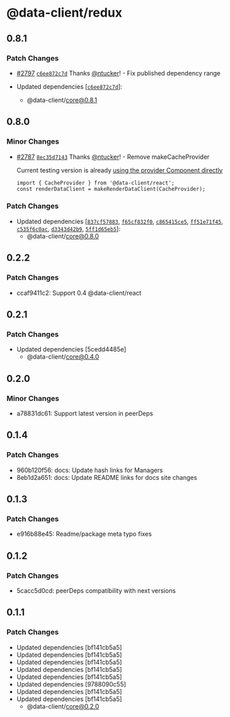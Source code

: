 # @data-client/redux

## 0.8.1

### Patch Changes

- [#2797](https://github.com/data-client/data-client/pull/2797) [`c6ee872c7d`](https://github.com/data-client/data-client/commit/c6ee872c7d4bb669fa7b08a5343b24419c797cee) Thanks [@ntucker](https://github.com/ntucker)! - Fix published dependency range

- Updated dependencies [[`c6ee872c7d`](https://github.com/data-client/data-client/commit/c6ee872c7d4bb669fa7b08a5343b24419c797cee)]:
  - @data-client/core@0.8.1

## 0.8.0

### Minor Changes

- [#2787](https://github.com/data-client/data-client/pull/2787) [`8ec35d7143`](https://github.com/data-client/data-client/commit/8ec35d71437c4042c6cb824eceb490d31c36ae21) Thanks [@ntucker](https://github.com/ntucker)! - Remove makeCacheProvider

  Current testing version is already [using the provider Component directly](https://dataclient.io/docs/api/makeRenderDataClient)

  ```tsx
  import { CacheProvider } from '@data-client/react';
  const renderDataClient = makeRenderDataClient(CacheProvider);
  ```

### Patch Changes

- Updated dependencies [[`837cf57883`](https://github.com/data-client/data-client/commit/837cf57883544c7640344a01f43bf6d9e3369083), [`f65cf832f0`](https://github.com/data-client/data-client/commit/f65cf832f0cdc4d01cb2f389a2dc2b37f1e5cf04), [`c865415ce5`](https://github.com/data-client/data-client/commit/c865415ce598d2b882262f795c4a816b2aa0808a), [`ff51e71f45`](https://github.com/data-client/data-client/commit/ff51e71f45857eb172f3fe05829e34c9abb68252), [`c535f6c0ac`](https://github.com/data-client/data-client/commit/c535f6c0ac915b5242c1c7694308b7ee7aab16a1), [`d3343d42b9`](https://github.com/data-client/data-client/commit/d3343d42b970d075eda201cb85d201313120807c), [`5ff1d65eb5`](https://github.com/data-client/data-client/commit/5ff1d65eb526306f2a78635b659f29554625e853)]:
  - @data-client/core@0.8.0

## 0.2.2

### Patch Changes

- ccaf9411c2: Support 0.4 @data-client/react

## 0.2.1

### Patch Changes

- Updated dependencies [5cedd4485e]
  - @data-client/core@0.4.0

## 0.2.0

### Minor Changes

- a78831dc61: Support latest version in peerDeps

## 0.1.4

### Patch Changes

- 960b120f56: docs: Update hash links for Managers
- 8eb1d2a651: docs: Update README links for docs site changes

## 0.1.3

### Patch Changes

- e916b88e45: Readme/package meta typo fixes

## 0.1.2

### Patch Changes

- 5cacc5d0cd: peerDeps compatibility with next versions

## 0.1.1

### Patch Changes

- Updated dependencies [bf141cb5a5]
- Updated dependencies [bf141cb5a5]
- Updated dependencies [bf141cb5a5]
- Updated dependencies [bf141cb5a5]
- Updated dependencies [bf141cb5a5]
- Updated dependencies [9788090c55]
- Updated dependencies [bf141cb5a5]
- Updated dependencies [bf141cb5a5]
  - @data-client/core@0.2.0
